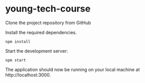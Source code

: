 # young-tech-course
Clone the project repository from GitHub

Install the required dependencies.

`npm install`

Start the development server:

`npm start`

The application should now be running on your local machine at http://localhost:3000.
